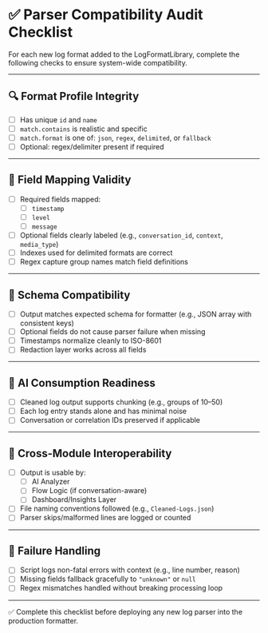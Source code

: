 # ✅ Parser Compatibility Audit Checklist

For each new log format added to the LogFormatLibrary, complete the following checks to ensure system-wide compatibility.

---

## 🔍 Format Profile Integrity
- [ ] Has unique `id` and `name`
- [ ] `match.contains` is realistic and specific
- [ ] `match.format` is one of: `json`, `regex`, `delimited`, or `fallback`
- [ ] Optional: regex/delimiter present if required

---

## 📂 Field Mapping Validity
- [ ] Required fields mapped:
  - [ ] `timestamp`
  - [ ] `level`
  - [ ] `message`
- [ ] Optional fields clearly labeled (e.g., `conversation_id`, `context`, `media_type`)
- [ ] Indexes used for delimited formats are correct
- [ ] Regex capture group names match field definitions

---

## 🧪 Schema Compatibility
- [ ] Output matches expected schema for formatter (e.g., JSON array with consistent keys)
- [ ] Optional fields do not cause parser failure when missing
- [ ] Timestamps normalize cleanly to ISO-8601
- [ ] Redaction layer works across all fields

---

## 🤖 AI Consumption Readiness
- [ ] Cleaned log output supports chunking (e.g., groups of 10–50)
- [ ] Each log entry stands alone and has minimal noise
- [ ] Conversation or correlation IDs preserved if applicable

---

## 🔁 Cross-Module Interoperability
- [ ] Output is usable by:
  - [ ] AI Analyzer
  - [ ] Flow Logic (if conversation-aware)
  - [ ] Dashboard/Insights Layer
- [ ] File naming conventions followed (e.g., `Cleaned-Logs.json`)
- [ ] Parser skips/malformed lines are logged or counted

---

## 🧯 Failure Handling
- [ ] Script logs non-fatal errors with context (e.g., line number, reason)
- [ ] Missing fields fallback gracefully to `"unknown"` or `null`
- [ ] Regex mismatches handled without breaking processing loop

---

✅ Complete this checklist before deploying any new log parser into the production formatter.